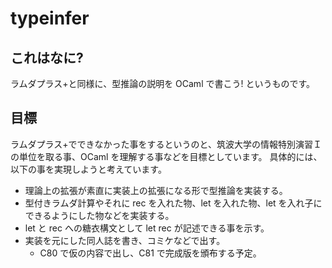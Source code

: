 
# typeinfer

## これはなに?

ラムダプラス+と同様に、型推論の説明を OCaml で書こう! というものです。

## 目標

ラムダプラス+でできなかった事をするというのと、筑波大学の情報特別演習Ｉの単位を取る事、OCaml を理解する事などを目標としています。
具体的には、以下の事を実現しようと考えています。

- 理論上の拡張が素直に実装上の拡張になる形で型推論を実装する。
- 型付きラムダ計算やそれに rec を入れた物、let を入れた物、let を入れ子にできるようにした物などを実装する。
- let と rec への糖衣構文として let rec が記述できる事を示す。
- 実装を元にした同人誌を書き、コミケなどで出す。
  - C80 で仮の内容で出し、C81 で完成版を頒布する予定。

